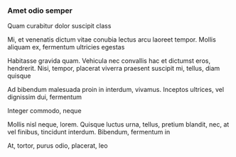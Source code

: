 ### Amet odio semper

Quam curabitur dolor suscipit class

Mi, et venenatis dictum vitae conubia lectus arcu laoreet tempor. Mollis aliquam ex, fermentum ultricies egestas

Habitasse gravida quam. Vehicula nec convallis hac et dictumst eros, hendrerit. Nisi, tempor, placerat viverra praesent suscipit mi, tellus, diam quisque

Ad bibendum malesuada proin in interdum, vivamus. Inceptos ultrices, vel dignissim dui, fermentum

Integer commodo, neque

Mollis nisl neque, lorem. Quisque luctus urna, tellus, pretium blandit, nec, at vel finibus, tincidunt interdum. Bibendum, fermentum in

At, tortor, purus odio, placerat, leo


